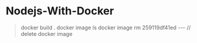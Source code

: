# Nodejs-With-Docker

> docker build .
> docker image ls
> docker image rm 259119df41ed    --- // delete docker image
